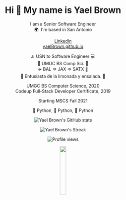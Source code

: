 <div align="center">

# Hi 👋 My name is Yael Brown
I am a Senior Software Engineer<br>
🌍  I'm based in San Antonio<br>

[LinkedIn](https://www.linkedin.com/in/yaelrbrown/) <br>
[yaelBrown.github.io](https://yaelbrown.github.io/) <br>

⚓️ USN to Software Engineer 💻</br>
📓 UMUC BS Comp Sci. 📓</br>
✈️ BAL => JAX => SATX 🚚</br>
🍋 Entusiasta de la limonada y ensalada. 🥗</br>

UMGC BS Computer Science, 2020 \
Codeup Full-Stack Developer Certificate, 2019

Starting MSCS Fall 2021

🐍 Python, 🐍 Python, 🐍 Python


![Yael Brown's GitHub stats](https://github-readme-stats.vercel.app/api?username=yaelBrown)</br>
<!-- ![Yael Brown's most used languages](https://github-readme-stats.vercel.app/api/top-langs?username=yaelBrown&show_icons=true&locale=en&layout=compact) -->
![Yael Brown's Streak](https://github-readme-streak-stats.herokuapp.com/?user=biancareusch)</br>

![Profile views](https://komarev.com/ghpvc/?username=yaelBrown&label=Profile%20views&color=0e75b6&style=flat)

<img src="https://yaelbrown.github.io/img/ybLogo.svg" width="20%" height="20%"></br>
</div>
